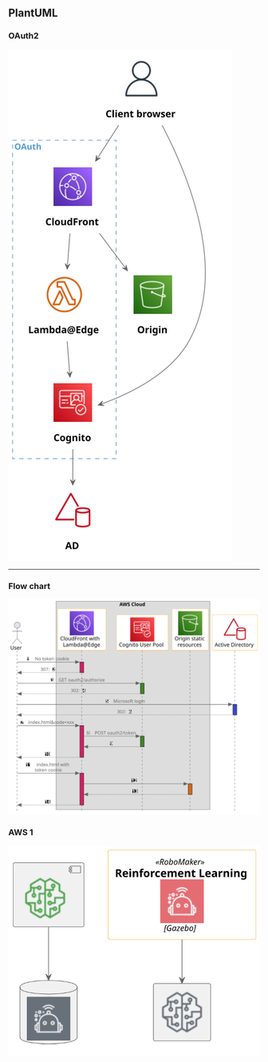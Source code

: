## PlantUML

### OAuth2

![file](../diagrams/out/oauth2.svg)

---

### Flow chart

![file](../diagrams/out/sequence.svg)

### AWS 1

![file](../diagrams/out/aws1.svg)